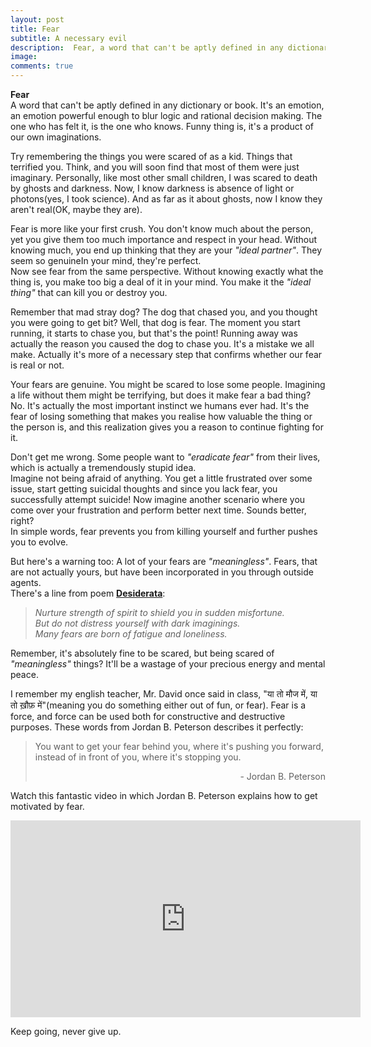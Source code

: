 ```yaml
---
layout: post
title: Fear
subtitle: A necessary evil
description:  Fear, a word that can't be aptly defined in any dictionary or book. It's an emotion, an emotion powerful enough to blur logic and rational decision making. The one who has felt it, is the one who knows how it feels. Funny thing is, it's a product of our own imaginations.
image: 
comments: true
---
```


**Fear**    
A word that can't be aptly defined in any dictionary or book. It's an emotion, an emotion powerful enough to blur logic and rational decision making. The one who has felt it, is the one who knows. Funny thing is, it's a product of our own imaginations.

Try remembering the things you were scared of as a kid. Things that terrified you. Think, and you will soon find that most of them were just imaginary. Personally, like most other small children, I was scared to death by ghosts and darkness. Now, I know darkness is absence of light or photons(yes, I took science). And as far as it about ghosts, now I know they aren't real(OK, maybe they are).

Fear is more like your first crush. You don't know much about the person, yet you give them too much importance and respect in your head. Without knowing much, you end up thinking that they are your *"ideal partner"*. They seem so genuineIn your mind, they're perfect.    
Now see fear from the same perspective. Without knowing exactly what the thing is, you make too big a deal of it in your mind. You make it the *"ideal thing"* that can kill you or destroy you.

Remember that mad stray dog? The dog that chased you, and you thought you were going to get bit? Well, that dog is fear. The moment you start running, it starts to chase you, but that's the point! Running away was actually the reason you caused the dog to chase you. It's a mistake we all make. Actually it's more of a necessary step that confirms whether our fear is real or not.

Your fears are genuine. You might be scared to lose some people. Imagining a life without them might be terrifying, but does it make fear a bad thing? No. It's actually the most important instinct we humans ever had. It's the fear of losing something that makes you realise how valuable the thing or the person is, and this realization gives you a reason to continue fighting for it.

Don't get me wrong. Some people want to *"eradicate fear"* from their lives, which is actually a tremendously stupid idea.    
Imagine not being afraid of anything. You get a little frustrated over some issue, start getting suicidal thoughts and since you lack fear, you successfully attempt suicide! Now imagine another scenario where you come over your frustration and perform better next time. Sounds better, right?    
In simple words, fear prevents you from killing yourself and further pushes you to evolve.

But here's a warning too: A lot of your fears are *"meaningless"*. Fears, that are not actually yours, but have been incorporated in you through outside agents.    
There's a line from poem **[Desiderata](https://www.desiderata.com/desiderata.html)**:    
>*Nurture strength of spirit to shield you in sudden misfortune.    
>But do not distress yourself with dark imaginings.    
>Many fears are born of fatigue and loneliness.*

Remember, it's absolutely fine to be scared, but being scared of *"meaningless"* things? It'll be a wastage of your precious energy and mental peace.

I remember my english teacher, Mr. David once said in class, "या तो मौज में, या तो ख़ौफ़ में"(meaning you do something either out of fun, or fear). Fear is a force, and force can be used both for constructive and destructive purposes. These words from Jordan B. Peterson describes it perfectly:
>You want to get your fear behind you, where it's pushing you forward, instead of in front of you, where it's stopping you.
> <div style="text-align: right"> - Jordan B. Peterson </div>

Watch this fantastic video in which Jordan B. Peterson explains how to get motivated by fear.    

<iframe width="560" height="315" src="https://www.youtube.com/embed/1W9bGi5Yc1c" frameborder="0" allow="accelerometer; autoplay; encrypted-media; gyroscope; picture-in-picture" allowfullscreen></iframe>

Keep going, never give up.